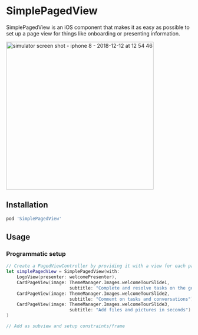 # SimplePagedView

SimplePagedView is an iOS component that makes it as easy as possible to set up a page view for things like onboarding or presenting information.

<img src="https://user-images.githubusercontent.com/5561501/49899079-87bbda80-fe0f-11e8-82ec-ea523e6cd42c.png" alt="simulator screen shot - iphone 8 - 2018-12-12 at 12 54 46" width=400 />

## Installation

```ruby
pod 'SimplePagedView'
```

## Usage

### Programmatic setup
```swift
// Create a PagedViewController by providing it with a view for each page you'd like it to contain
let simplePagedView = SimplePagedView(with:
    LogoView(presenter: welcomePresenter),
    CardPageView(image: ThemeManager.Images.welcomeTourSlide1,
                        subtitle: "Complete and resolve tasks on the go"),
    CardPageView(image: ThemeManager.Images.welcomeTourSlide2,
                        subtitle: "Comment on tasks and conversations"),
    CardPageView(image: ThemeManager.Images.welcomeTourSlide3,
                        subtitle: "Add files and pictures in seconds")
)

// Add as subview and setup constraints/frame
```
